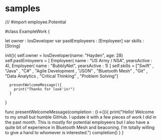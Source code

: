 # samples
///
#import employee.Potential

#class ExampleWork {

  let owner          : IosDeveloper
  var pastEmployeers : [Employeer] 
  var skills         : [String]
  
  init(){
    self.owner = IosDeveloper(name: "Hayden", age: 28)
    self.pastEmloyeers = [
      Employeer( name : "US Army / NSA", yearsActive : 4),
      Employeer( name : "BubblyNet", yearsActive : 1)
    ]
    self.skills = ["Swift"
      , "Java"
      , "C#"
      , "Agile Development
      , "JSON"
      , "Bluetooth Mesh"
      , "Git"
      , "Data Analytics
      , "Critical Thinking"
      , "Problem Solving"]
      
      presentWelcomeMessage(){
        print("Thanks for look'in!")
      }
  }
  
  
  func presentWelcomeMessage(completion : ()->()){
    print("Hello! Welcome to my small but humble GitHub. I update it with a few pieces of work I did in the past    month. This is mostly for potential employeers but I also have a quite bit of experience in Bluetooth Mesh and beaconing. I'm totally willing to give a hand to whomever is interested.")
    completion()
  }
}
